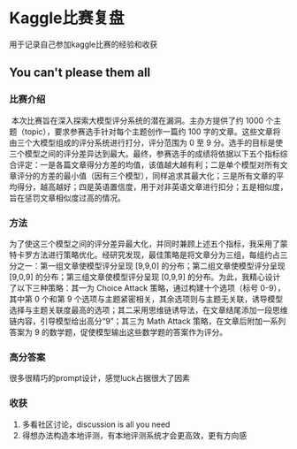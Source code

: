 # Kaggle比赛复盘
用于记录自己参加kaggle比赛的经验和收获
## You can't please them all

### 比赛介绍

​		本次比赛旨在深入探索大模型评分系统的潜在漏洞。主办方提供了约 1000 个主题（topic），要求参赛选手针对每个主题创作一篇约 100 字的文章。这些文章将由三个大模型组成的评分系统进行打分，评分范围为 0 至 9 分。选手的目标是使三个模型之间的评分差异达到最大。最终，参赛选手的成绩将依据以下五个指标综合评定：一是各篇文章得分方差的均值，该值越大越有利；二是单个模型对所有文章评分的方差的最小值（因有三个模型），同样追求其最大化；三是所有文章的平均得分，越高越好；四是英语置信度，用于对非英语文章进行扣分；五是相似度，旨在惩罚文章相似度过高的情况。

### 方法

​		为了使这三个模型之间的评分差异最大化，并同时兼顾上述五个指标，我采用了蒙特卡罗方法进行策略优化。经研究发现，最佳策略是将文章分为三组，每组约占三分之一：第一组文章使模型评分呈现 [9,9,0] 的分布；第二组文章使模型评分呈现 [9,0,9] 的分布；第三组文章使模型评分呈现 [0,9,9] 的分布。为此，我精心设计了以下三种策略：其一为 Choice Attack 策略，通过构建十个选项（标号 0-9），其中第 0 个和第 9 个选项与主题紧密相关，其余选项则与主题无关联，诱导模型选择与主题关联度最高的选项；其二采用思维链诱导法，在文章结尾添加一段思维链内容，引导模型给出高分“9”；其三为 Math Attack 策略，在文章后附加一系列答案为 9 的数学题，促使模型输出这些数学题的答案作为评分。

### 高分答案

很多很精巧的prompt设计，感觉luck占据很大了因素

### 收获

1. 多看社区讨论，discussion is all you need 
2. 得想办法构造本地评测，有本地评测系统才会更高效，更有方向感
